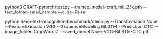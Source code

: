python3 CRAFT-pytorch/test.py --trained_model=craft_mlt_25k.pth --test_folder=small_sample --cuda=False

python deep-text-recognition-benchmark/demo.py --Transformation None --FeatureExtraction VGG --SequenceModeling BiLSTM --Prediction CTC --image_folder 'CropWords' --saved_model None-VGG-BiLSTM-CTC.pth